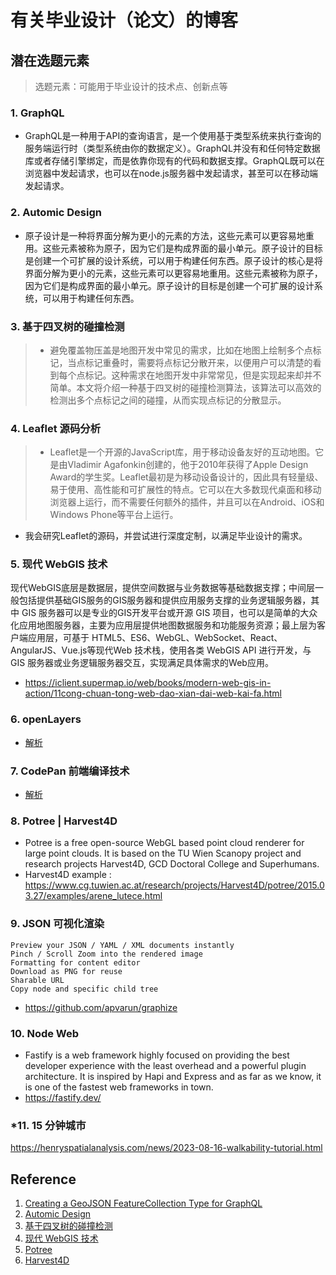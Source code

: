 # 有关毕业设计（论文）的博客
## 潜在选题元素
> 选题元素：可能用于毕业设计的技术点、创新点等
### 1. GraphQL
- GraphQL是一种用于API的查询语言，是一个使用基于类型系统来执行查询的服务端运行时（类型系统由你的数据定义）。GraphQL并没有和任何特定数据库或者存储引擎绑定，而是依靠你现有的代码和数据支撑。GraphQL既可以在浏览器中发起请求，也可以在node.js服务器中发起请求，甚至可以在移动端发起请求。

### 2. Automic Design
- 原子设计是一种将界面分解为更小的元素的方法，这些元素可以更容易地重用。这些元素被称为原子，因为它们是构成界面的最小单元。原子设计的目标是创建一个可扩展的设计系统，可以用于构建任何东西。原子设计的核心是将界面分解为更小的元素，这些元素可以更容易地重用。这些元素被称为原子，因为它们是构成界面的最小单元。原子设计的目标是创建一个可扩展的设计系统，可以用于构建任何东西。

### 3. 基于四叉树的碰撞检测
> - 避免覆盖物压盖是地图开发中常见的需求，比如在地图上绘制多个点标记，当点标记重叠时，需要将点标记分散开来，以便用户可以清楚的看到每个点标记。这种需求在地图开发中非常常见，但是实现起来却并不简单。本文将介绍一种基于四叉树的碰撞检测算法，该算法可以高效的检测出多个点标记之间的碰撞，从而实现点标记的分散显示。

### 4. Leaflet 源码分析
> - Leaflet是一个开源的JavaScript库，用于移动设备友好的互动地图。它是由Vladimir Agafonkin创建的，他于2010年获得了Apple Design Award的学生奖。Leaflet最初是为移动设备设计的，因此具有轻量级、易于使用、高性能和可扩展性的特点。它可以在大多数现代桌面和移动浏览器上运行，而不需要任何额外的插件，并且可以在Android、iOS和Windows Phone等平台上运行。
- 我会研究Leaflet的源码，并尝试进行深度定制，以满足毕业设计的需求。

### 5. 现代 WebGIS 技术
现代WebGIS底层是数据层，提供空间数据与业务数据等基础数据支撑；中间层一般包括提供基础GIS服务的GIS服务器和提供应用服务支撑的业务逻辑服务器，其中 GIS 服务器可以是专业的GIS开发平台或开源 GIS 项目，也可以是简单的大众化应用地图服务器，主要为应用层提供地图数据服务和功能服务资源；最上层为客户端应用层，可基于 HTML5、ES6、WebGL、WebSocket、React、AngularJS、Vue.js等现代Web 技术栈，使用各类 WebGIS API 进行开发，与 GIS 服务器或业务逻辑服务器交互，实现满足具体需求的Web应用。
- https://iclient.supermap.io/web/books/modern-web-gis-in-action/11cong-chuan-tong-web-dao-xian-dai-web-kai-fa.html

### 6. openLayers
- [解析](https://zhuanlan.zhihu.com/p/341896668)

### 7. CodePan 前端编译技术
- [解析](https://www.youtube.com/watch?v=SM3AfRvp3-Y)

### 8. Potree |  Harvest4D
- Potree is a free open-source WebGL based point cloud renderer for large point clouds. It is based on the TU Wien Scanopy project and research projects Harvest4D, GCD Doctoral College and Superhumans.
- Harvest4D example : https://www.cg.tuwien.ac.at/research/projects/Harvest4D/potree/2015.03.27/examples/arene_lutece.html

### 9. JSON 可视化渲染
    Preview your JSON / YAML / XML documents instantly
    Pinch / Scroll Zoom into the rendered image
    Formatting for content editor
    Download as PNG for reuse
    Sharable URL
    Copy node and specific child tree
- https://github.com/apvarun/graphize

### 10. Node Web
-  Fastify is a web framework highly focused on providing the best developer experience with the least overhead and a powerful plugin architecture. It is inspired by Hapi and Express and as far as we know, it is one of the fastest web frameworks in town.
- https://fastify.dev/

### *11. 15 分钟城市
https://henryspatialanalysis.com/news/2023-08-16-walkability-tutorial.html

## Reference
1. [Creating a GeoJSON FeatureCollection Type for GraphQL](https://brygrill.medium.com/creating-a-geojson-featurecollection-type-for-graphql-352591451b4a)
2. [Automic Design](https://www.youtube.com/watch?v=W3A33dmp17E)
3. [基于四叉树的碰撞检测](https://www.youtube.com/watch?v=eED4bSkYCB8)
4. [现代 WebGIS 技术](https://iclient.supermap.io/web/technical-topics.html#webgis-devtools)
5. [Potree](https://github.com/potree/potree/)
6. [Harvest4D](https://harvest4d.org/index.html%3Fp=860.html)